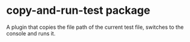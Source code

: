 # copy-and-run-test package

A plugin that copies the file path of the current test file, switches to the console and runs it.
